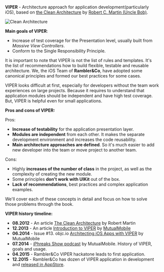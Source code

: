 **VIPER** - Architecture approach for application development(particularly iOS), based on [the Clean Architecture](https://blog.8thlight.com/uncle-bob/2012/08/13/the-clean-architecture.html) by [Robert C. Martin (Uncle Bob)](http://blog.cleancoder.com/).

![Clean Architecture](http://i.imgur.com/rt9bUjo.png)

**Main goals of VIPER**:

- Increase of test coverage for the Presentation level, usually built from *Massive View Controllers*.
- Conform to the Single Responsibility Principle.

It is important to note that VIPER is not the list of rules and templates. It's the list of recommendations how to build flexible, testable and reusable architecture. We, the iOS Team of **Rambler&Co**, have adopted some canonical principles and formed our best practices for some cases.

VIPER looks difficult at first, especially for developers without the team work experiences on large projects. Because it requires to understand that application modules should be independent and have high test coverage. But, VIPER is helpful even for small applications.

**Pros and cons of VIPER:**

Pros:

- **Increase of testability** for the application presentation layer.
- **Modules are independent** from each other. It makes the separate development environment and increases the code reusability.
- **Main architecture approaches are defined**. So it's much easier to add new developer into the team or move project to another team.

Cons:

- Highly **increases of the number of class** in the project, as well as the complexity of creating the new module.
- Some principles **don't work with UIKit** out of the box.
- **Lack of recommendations**, best practices and complex application examples.

We'll cover each of these concepts in detail and focus on how to solve those problems through the book.

**VIPER history timeline:**

- **08.2012** - An article [The Clean Architecture](https://blog.8thlight.com/uncle-bob/2012/08/13/the-clean-architecture.html) by Robert Martin
- **12.2013** - An article [Introduction to VIPER](http://mutualmobile.github.io/blog/2013/12/04/viper-introduction/) by [MutualMobile](http://mutualmobile.github.io/)
- **06.2014** - Issue #13. objc.io [Architecting iOS Apps with VIPER](https://www.objc.io/issues/13-architecture/viper/) by MutualMobile
- **07.2014** - [iPhreaks Show podcast](https://itunes.apple.com/ru/podcast/the-iphreaks-show/id634022060?mt=2&i=316803444) by MutualMobile. History of VIPER, goals and usage.
- **04.2015** - Rambler&Co VIPER hackatone leads to first application.
- **12.2015** - Rambler&Co has dozen of VIPER application in development and [released in AppStore](https://itunes.apple.com/ru/developer/rambler-internet-holdings/id395455934).
